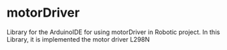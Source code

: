 # motorDriver
Library for the ArduinoIDE for using motorDriver in Robotic project. In this Library, it is implemented the motor driver L298N
